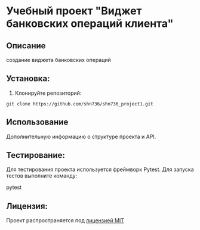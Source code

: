 # Учебный проект "Виджет банковских операций клиента"

## Описание

создание виджета банковских операций

## Установка:

1. Клонируйте репозиторий:
```
git clone https://github.com/shn736/shn736_project1.git
```

## Использование

Дополнительную информацию о структуре проекта и API.

## Тестирование:

Для тестирования проекта используется фреймворк Pytest. Для запуска тестов выполните команду:

pytest

## Лицензия:

Проект распространяется под [лицензией MIT](LICENSE)

